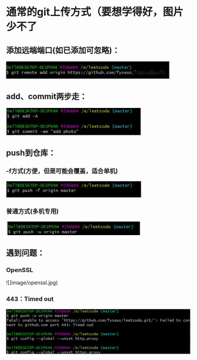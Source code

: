 # 通常的git上传方式（要想学得好，图片少不了

## 添加远端端口(如已添加可忽略)：
![](image/addOrigin.jpg)

## add、commit两步走：
![](image/addAndCommit.jpg)

## push到仓库：

### -f方式(方便，但是可能会覆盖，适合单机)
![](image/push-f.jpg)

### 普通方式(多机专用)
![](image/push-u.jpg)

## 遇到问题：

### OpenSSL
![]image/openssl.jpg)

### 443：Timed out
![](image/443TimeOut.jpg)